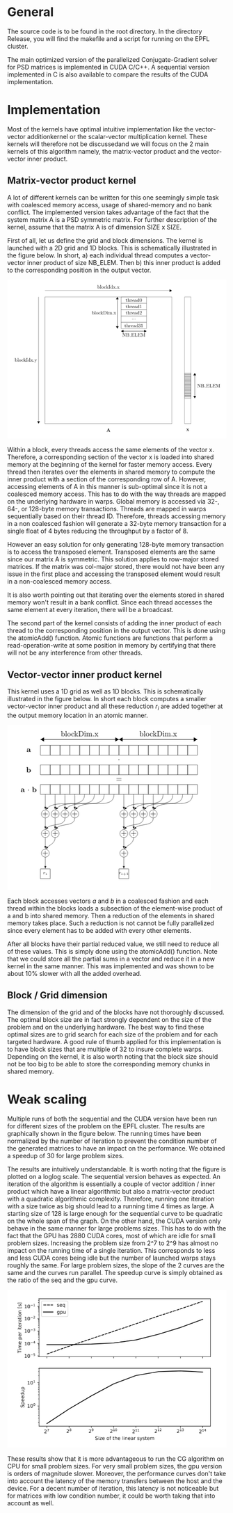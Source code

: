 # General

The source code is to be found in the root directory.
In the directory Release, you will find the makefile and a script for running on the EPFL cluster.

The main optimized version of the parallelized Conjugate-Gradient solver for PSD matrices is implemented in CUDA C/C++. A sequential version implemented in C is also available to compare the results of the CUDA implementation.

# Implementation
Most of the kernels have optimal intuitive implementation like the vector-vector additionkernel or the scalar-vector multiplication kernel.  These kernels will therefore not be discussedand we will focus on the 2 main kernels of this algorithm namely, the matrix-vector product and the vector-vector inner product.

## Matrix-vector product kernel
A lot of different kernels can be written for this one seemingly simple task with coalesced memory access, usage of shared-memory and no bank conflict. The implemented version takes advantage of the fact that the system matrix A is a PSD symmetric matrix. For further description of the kernel, assume that the matrix A is of dimension SIZE x SIZE.

First of all, let us define the grid and block dimensions. The kernel is launched with a 2D grid and 1D blocks. This is schematically illustrated in the figure below. In short, a) each individual thread computes a vector-vector inner product of size NB_ELEM. Then b) this inner product is added to the corresponding position in the output vector.

![Alt text](matrix_vector.png?raw=true "Title")

Within a block, every threads access the same elements of the vector x. Therefore, a corresponding section of the vector x is loaded into shared memory at the beginning of the kernel for faster memory access. Every thread then iterates over the elements in shared memory to compute the inner product with a section of the corresponding row of A. However, accessing elements of A in this manner is sub-optimal since it is not a coalesced memory access. This has to do with the way threads are mapped on the underlying hardware in warps. Global memory is accessed via 32-, 64-, or 128-byte memory transactions. Threads are mapped in warps sequentially based on their thread ID.  Therefore, threads accessing memory in a non coalesced fashion will generate a 32-byte memory transaction for a single float of 4 bytes reducing the throughput by a factor of 8.

However an easy solution for only generating 128-byte memory transaction is to access the transposed element. Transposed elements are the same since our matrix A is symmetric. This solution applies to row-major stored matrices. If the matrix was col-major stored, there would not have been any issue in the first place and accessing the transposed element would result in a non-coalesced memory access.

It is also worth pointing out that iterating over the elements stored in shared memory won't result in a bank conflict. Since each thread accesses the same element at every iteration, there will be a broadcast.

The second part of the kernel consists of adding the inner product of each thread to the corresponding position in the output vector. This is done using the atomicAdd() function. Atomic functions are functions that perform a read-operation-write at some position in memory by certifying that there will not be any interference from other threads.

## Vector-vector inner product kernel
This kernel uses a 1D grid as well as 1D blocks. This is schematically illustrated in the figure below. In short each block computes a smaller vector-vector inner product and all these reduction $r_i$ are added together at the output memory location in an atomic manner.

![Alt text](vector_vector.png?raw=true "Title")

Each block accesses vectors $a$ and $b$ in a coalesced fashion and each thread within the blocks loads a subsection of the element-wise product of a and b into shared memory. Then a reduction of the elements in shared memory takes place. Such a reduction is not cannot be fully parallelized since every element has to be added with every other elements.

After all blocks have their partial reduced value, we still need to reduce all of these values. This is simply done using the atomicAdd() function. Note that we could store all the partial sums in a vector and reduce it in a new kernel in the same manner. This was implemented and was shown to be about 10% slower with all the added overhead.

## Block / Grid dimension
The dimension of the grid and of the blocks have not thoroughly discussed. The optimal block size are in fact strongly dependent on the size of the problem and on the underlying hardware. The best way to find these optimal sizes are to grid search for each size of the problem and for each targeted hardware. A good rule of thumb applied for this implementation is to have block sizes that are multiple of 32 to insure complete warps. Depending on the kernel, it is also worth noting that the block size should not be too big to be able to store the corresponding memory chunks in shared memory.

# Weak scaling
Multiple runs of both the sequential and the CUDA version have been run for different sizes of the problem on the EPFL cluster. The results are graphically shown in the figure below. The running times have been normalized by the number of iteration to prevent the condition number of the generated matrices to have an impact on the performance. We obtained a speedup of 30 for large problem sizes.

The results are intuitively understandable. It is worth noting that the figure is plotted on a loglog scale. The sequential version behaves as expected. An iteration of the algorithm is essentially a couple of vector addition / inner product which have a linear algorithmic but also a matrix-vector product with a quadratic algorithmic complexity. Therefore, running one iteration with a size twice as big should lead to a running time 4 times as large. A starting size of 128 is large enough for the sequential curve to be quadratic on the whole span of the graph. On the other hand, the CUDA version only behave in the same manner for large problems sizes. This has to do with the fact that the GPU has 2880 CUDA cores, most of which are idle for small problem sizes. Increasing the problem size from 2^7 to 2^9 has almost no impact on the running time of a single iteration. This corresponds to less and less CUDA cores being idle but the number of launched warps stays roughly the same. For large problem sizes, the slope of the 2 curves are the same and the curves run parallel. The speedup curve is simply obtained as the ratio of the seq and the gpu curve.

![Alt text](speedup.png?raw=true "Title")

These results show that it is more advantageous to run the CG algorithm on CPU for small problem sizes. For very small problem sizes, the gpu version is orders of magnitude slower. Moreover, the performance curves don't take into account the latency of the memory transfers between the host and the device. For a decent number of iteration, this latency is not noticeable but for matrices with low condition number, it could be worth taking that into account as well.
